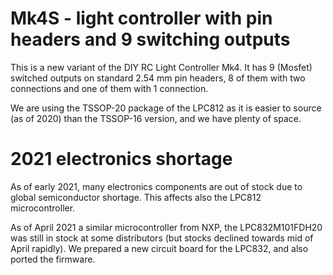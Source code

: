 # Mk4S - light controller with pin headers and 9 switching outputs

This is a new variant of the DIY RC Light Controller Mk4.
It has 9 (Mosfet) switched outputs on standard 2.54 mm pin headers, 8 of them with two connections and one of them with 1 connection.

We are using the TSSOP-20 package of the LPC812 as it is easier to source (as of 2020) than the TSSOP-16 version, and we have plenty of space.

# 2021 electronics shortage

As of early 2021, many electronics components are out of stock due to global semiconductor shortage. This affects also the LPC812 microcontroller.

As of April 2021 a similar microcontroller from NXP, the LPC832M101FDH20 was still in stock at some distributors (but stocks declined towards mid of April rapidly). We prepared a new circuit board for the LPC832, and also ported the firmware.
